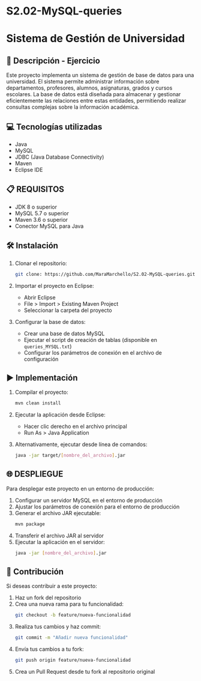 # S2.02-MySQL-queries
# Sistema de Gestión de Universidad

## 📄 Descripción - Ejercicio

Este proyecto implementa un sistema de gestión de base de datos para una universidad. El sistema permite administrar información sobre departamentos, profesores, alumnos, asignaturas, grados y cursos escolares. La base de datos está diseñada para almacenar y gestionar eficientemente las relaciones entre estas entidades, permitiendo realizar consultas complejas sobre la información académica.

## 💻 Tecnologías utilizadas

- Java
- MySQL
- JDBC (Java Database Connectivity)
- Maven
- Eclipse IDE

## 📋 REQUISITOS

- JDK 8 o superior
- MySQL 5.7 o superior
- Maven 3.6 o superior
- Conector MySQL para Java

## 🛠️ Instalación

1. Clonar el repositorio:
   ```bash
   git clone: https://github.com/MaraMarchello/S2.02-MySQL-queries.git
   ```

2. Importar el proyecto en Eclipse:
   - Abrir Eclipse
   - File > Import > Existing Maven Project
   - Seleccionar la carpeta del proyecto

3. Configurar la base de datos:
   - Crear una base de datos MySQL
   - Ejecutar el script de creación de tablas (disponible en `queries_MYSQL.txt`)
   - Configurar los parámetros de conexión en el archivo de configuración

## ▶️ Implementación

1. Compilar el proyecto:
   ```bash
   mvn clean install
   ```

2. Ejecutar la aplicación desde Eclipse:
   - Hacer clic derecho en el archivo principal
   - Run As > Java Application

3. Alternativamente, ejecutar desde línea de comandos:
   ```bash
   java -jar target/[nombre_del_archivo].jar
   ```

## 🌐 DESPLIEGUE

Para desplegar este proyecto en un entorno de producción:

1. Configurar un servidor MySQL en el entorno de producción
2. Ajustar los parámetros de conexión para el entorno de producción
3. Generar el archivo JAR ejecutable:
   ```bash
   mvn package
   ```
4. Transferir el archivo JAR al servidor
5. Ejecutar la aplicación en el servidor:
   ```bash
   java -jar [nombre_del_archivo].jar
   ```

## 🤝 Contribución

Si deseas contribuir a este proyecto:

1. Haz un fork del repositorio
2. Crea una nueva rama para tu funcionalidad:
   ```bash
   git checkout -b feature/nueva-funcionalidad
   ```
3. Realiza tus cambios y haz commit:
   ```bash
   git commit -m "Añadir nueva funcionalidad"
   ```
4. Envía tus cambios a tu fork:
   ```bash
   git push origin feature/nueva-funcionalidad
   ```
5. Crea un Pull Request desde tu fork al repositorio original
